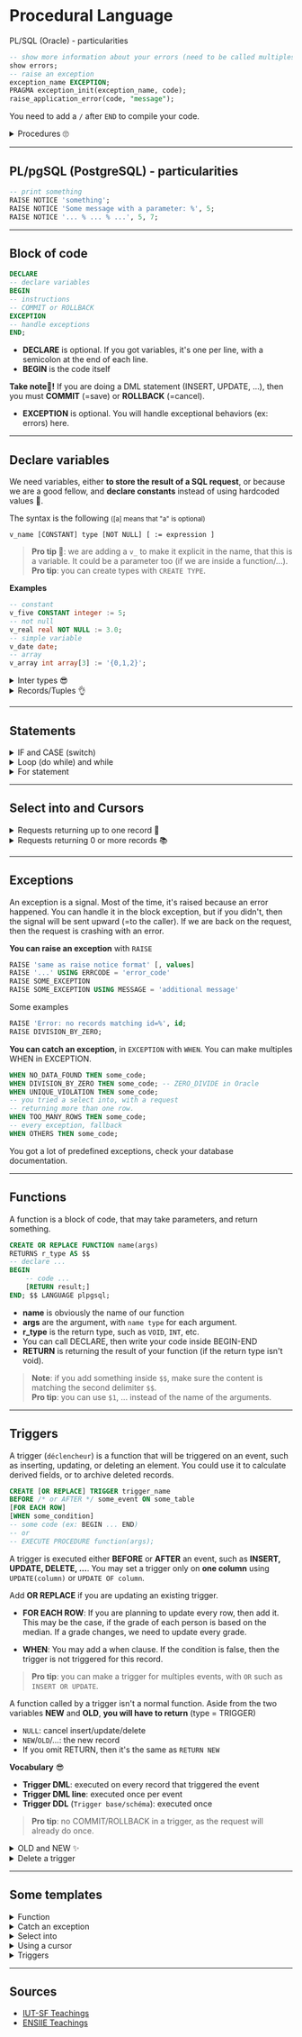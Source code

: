 # Procedural Language

PL/SQL (Oracle) - particularities

```sql
-- show more information about your errors (need to be called multiples times)
show errors;
-- raise an exception
exception_name EXCEPTION;
PRAGMA exception_init(exception_name, code);
raise_application_error(code, "message");
```

You need to add a `/` after `END` to compile your code.

<details>
<summary>Procedures 🙄</summary>

This is a sort of function, with some small differences (no return, parameters OUT, cannot be called in SQL, ...).

```sql
CREATE OR REPLACE PROCEDURE
procedure_name(name1 type, name2 type) IS
-- variables
BEGIN
-- code
END;
/ -- compile

-- call (one of these)
execute procedure_name(args);
call procedure_name(args);
```
</details>

<hr class="sr">

## PL/pgSQL (PostgreSQL) - particularities

```sql
-- print something
RAISE NOTICE 'something';
RAISE NOTICE 'Some message with a parameter: %', 5;
RAISE NOTICE '... % ... % ...', 5, 7;
```

<hr class="sl">

## Block of code

<div class="row row-cols-md-2 mx-0"><div>

```sql
DECLARE
-- declare variables
BEGIN
-- instructions
-- COMMIT or ROLLBACK
EXCEPTION
-- handle exceptions
END;
```
</div><div class="align-self-center">

* **DECLARE** is optional. If you got variables, it's one per line, with a semicolon at the end of each line.
* **BEGIN** is the code itself

**Take note🤚!** If you are doing a DML statement (INSERT, UPDATE, ...), then you must **COMMIT** (=save) or **ROLLBACK** (=cancel).

* **EXCEPTION** is optional. You will handle exceptional behaviors (ex: errors) here.
</div></div>

<hr class="sr">

## Declare variables

<div class="row row-cols-md-2 mx-0"><div>

We need variables, either **to store the result of a SQL request**, or because we are a good fellow, and **declare constants** instead of using hardcoded values 🤮.

The syntax is the following <small>([a] means that "a" is optional)</small>

```none
v_name [CONSTANT] type [NOT NULL] [ := expression ]
```

> **Pro tip 🚀**: we are adding a `v_` to make it explicit in the name, that this is a variable. It could be a parameter too (if we are inside a function/...).<br>
> **Pro tip**: you can create types with `CREATE TYPE`.
</div><div class="align-center">

**Examples**

```sql
-- constant
v_five CONSTANT integer := 5;
-- not null
v_real real NOT NULL := 3.0;
-- simple variable
v_date date;
-- array
v_array int array[3] := '{0,1,2}';
```
</div></div>

<details class="details-e">
<summary>Inter types 😎</summary>

You may want your variable to not take a hardcoded type, but a type from an attribute

```sql
v_name table.attr%type; -- type of the attribute "attr" in "table"
v_name_copy v_name%type; -- type of the variable v_name
```
</details>

<details class="details-e">
<summary>Records/Tuples 👌</summary>

We got a type to **store only ONE row**. You can access an attribute of a record with `.` (dot).

```sql
v_record record; -- record/tuple
v_record table%ROWTYPE; -- store a record/tuple of a table "table"
```
</details>

<hr class="sl">

## Statements

<details class="details-e">
<summary>IF and CASE (switch)</summary>

```sql
IF something THEN [ELSIF another_condition THEN]
	[ELSE THEN]
END IF;

-- IF ELSEIF ... ELSE
CASE variable
	WHEN value1 THEN instructions
	WHEN value2 THEN instructions
	ELSE instructions
END CASE;
```
</details>

<details class="details-e">
<summary>Loop (do while) and while</summary>

```sql
-- do ... while
LOOP something
	EXIT WHEN condition
END LOOP;

-- while
WHILE something LOOP some_code END LOOP;
```
</details>

<details class="details-e">
<summary>For statement</summary>

```sql
-- for i in seq / for (i=min; i<max; i++){}
FOR i IN min AND max LOOP some_code END LOOP;
-- reverse loop
FOR i IN REVERSE min AND max LOOP some_code END LOOP;
```
</details>

<hr class="sr">

## Select into and Cursors

<details class="details-e">
<summary>Requests returning up to one record 📘</summary>

You can use `Select ... into variables`. The variables given will be used to store the attributes of our selection.

```sql
-- THE VARIABLES MUST BE DECLARED
SELECT 5, 'Luna' INTO v_id, v_name FROM /* ... */;
SELECT * INTO v_record FROM /* ... */;
```
</details>

<details class="details-e">
<summary>Requests returning 0 or more records 📚</summary>

A cursor is something storing one row too. But, you can iterate your cursor, to see each record in the result.

* **DECLARE**

```sql
v_cursor CURSOR IS sql_request;
v_cursor CURSOR FOR sql_request;
CURSOR v_cursor FOR sql_request; -- sometimes
```

* **Usage**

```sql
FOR v_entry IN v_cursor LOOP
	-- v_entry is a RECORD
	-- use . (dot) to get an attribute (=field)
END LOOP;
````

* **Explicit usage**

```sql
OPEN v_cursor;
LOOP
	FETCH v_cursor INTO v_entry; -- v_entry is a record, DECLARE IT
	EXIT WHEN v_cursor%NOTFOUND;
	-- use . (dot) to get a attribute (=field)
	-- you may use the MOVE clause
END;
CLOSE v_cursor;
````

* **Inspect your cursor**

You can ask your cursor about things

```sql
v_cursor%FOUND -- true if there are still rows, NULL if fetch never called
v_cursor%NOTFOUND -- true if no more rows, NULL if fetch never called
v_cursor%ISOPEN -- 🙄
v_cursor%ROWCOUNT -- get the number of rows
```

Please, note that exceptions are not working on cursors (e.g.: no NO_DATA_FOUND).
</details>

<hr class="sl">

## Exceptions

An exception is a signal. Most of the time, it's raised because an error happened. You can handle it in the block exception, but if you didn't, then the signal will be sent upward (=to the caller). If we are back on the request, then the request is crashing with an error.

<div class="row row-cols-md-2 mx-0"><div>

**You can raise an exception** with `RAISE`

```sql
RAISE 'same as raise notice format' [, values]
RAISE '...' USING ERRCODE = 'error_code'
RAISE SOME_EXCEPTION
RAISE SOME_EXCEPTION USING MESSAGE = 'additional message'
```

Some examples

```sql
RAISE 'Error: no records matching id=%', id;
RAISE DIVISION_BY_ZERO;
```
</div><div>

**You can catch an exception**, in `EXCEPTION` with `WHEN`. You can make multiples WHEN in EXCEPTION.

```sql
WHEN NO_DATA_FOUND THEN some_code;
WHEN DIVISION_BY_ZERO THEN some_code; -- ZERO_DIVIDE in Oracle
WHEN UNIQUE_VIOLATION THEN some_code;
-- you tried a select into, with a request
-- returning more than one row.
WHEN TOO_MANY_ROWS THEN some_code;
-- every exception, fallback
WHEN OTHERS THEN some_code;
```
</div></div>

You got a lot of predefined exceptions, check your database documentation.

<hr class="sr">

## Functions

A function is a block of code, that may take parameters, and return something.

<div class="row row-cols-md-2 mx-0"><div>

```sql
CREATE OR REPLACE FUNCTION name(args) 
RETURNS r_type AS $$
-- declare ...
BEGIN
    -- code ...
    [RETURN result;]
END; $$ LANGUAGE plpgsql;
```
</div><div class="align-self-center">

* **name** is obviously the name of our function
* **args** are the argument, with `name type` for each argument.
* **r_type** is the return type, such as `VOID`, `INT`, etc.
* You can call DECLARE, then write your code inside BEGIN-END
* **RETURN** is returning the result of your function (if the return type isn't void).
</div></div>

> **Note**: if you add something inside `$$`, make sure the content is matching the second delimiter `$$`.<br>
> **Pro tip**: you can use `$1`, ... instead of the name of the arguments.

<hr class="sl">

## Triggers

<div class="row row-cols-md-2 mx-0"><div>

A trigger (`déclencheur`) is a function that will be triggered on an event, such as inserting, updating, or deleting an element. You could use it to calculate derived fields, or to archive deleted records.

```sql
CREATE [OR REPLACE] TRIGGER trigger_name
BEFORE /* or AFTER */ some_event ON some_table
[FOR EACH ROW]
[WHEN some_condition]
-- some code (ex: BEGIN ... END)
-- or
-- EXECUTE PROCEDURE function(args);
```
</div><div class="align-self-center">

A trigger is executed either **BEFORE** or **AFTER** an event, such as **INSERT, UPDATE, DELETE, ...**. You may set a trigger only on **one column** using `UPDATE(column)` or `UPDATE OF column`.

Add **OR REPLACE** if you are updating an existing trigger.

* **FOR EACH ROW**: If you are planning to update every row, then add it. This may be the case, if the grade of each person is based on the median. If a grade changes, we need to update every grade.

* **WHEN**: You may add a when clause. If the condition is false, then the trigger is not triggered for this record.

> **Pro tip**: you can make a trigger for multiples events, with `OR` such as `INSERT OR UPDATE`.<br>
</div></div>

A function called by a trigger isn't a normal function. Aside from the two variables **NEW** and **OLD**, **you will have to return** (type = TRIGGER)

* `NULL`: cancel insert/update/delete
* `NEW`/`OLD`/...: the new record
* If you omit RETURN, then it's the same as `RETURN NEW`

**Vocabulary** 😎

* **Trigger DML**: executed on every record that triggered the event
* **Trigger DML line**: executed once per event
* **Trigger DDL** (`Trigger base/schéma`): executed once

> **Pro tip**: no COMMIT/ROLLBACK in a trigger, as the request will already do once.

<details class="details-e">
<summary>OLD and NEW ✨</summary>

When updating a line, you got the old record in `OLD`, the one after updating in `NEW`. For INSERT, you got only `NEW` (OLD is null). For DELETE, you got only `OLD` (NEW is null).

You will most likely use them inside your trigger ✨. They are called **correlation variables**. They are records, such use `.` to get an attribute.

Sometimes, we are renaming them. Right before the `FOR EACH ROW` (even if you don't have one), you could do this, to use `:old` and `:new`.

```sql
REFERENCING OLD :old NEW :new
```
</details>

<details class="details-e">
<summary>Delete a trigger</summary>

```sql
DROP TRIGGER trigger_name ON some_table;
DROP TRIGGER IF EXISTS trigger_name ON some_table;
```
</details>

<hr class="sr">

## Some templates

<details class="details-e">
<summary>Function</summary>

```sql
CREATE OR REPLACE FUNCTION some_function(param1 INTEGER, param2 INTEGER) RETURNS VOID AS $$
BEGIN
    RAISE EXCEPTION 'param1 is %. param2 is %.', param1, param2;
END; $$ LANGUAGE plpgsql;
```

Then test

```sql
SELECT some_function(5,10);
-- [...] param1 is 5. param2 is 10.
```
</details>

<details class="details-e">
<summary>Catch an exception</summary>

```sql
CREATE OR REPLACE FUNCTION some_function() RETURNS VOID AS $$
BEGIN
    Select 1/0;
EXCEPTION
    WHEN division_by_zero then RAISE EXCEPTION 'catch';
END; $$ LANGUAGE plpgsql;
```
</details>

<details class="details-e">
<summary>Select into</summary>

```sql
CREATE OR REPLACE FUNCTION some_function() RETURNS RECORD AS $$
DECLARE
    v_record RECORD;
BEGIN
    Select 1, 'Luna', 18, 'Woman' INTO v_record;
    RETURN v_record;
END; $$ LANGUAGE plpgsql;
```

Then test

```sql
SELECT some_function()
-- (1,Luna,18,Woman)
```
</details>

<details class="details-e">
<summary>Using a cursor</summary>

```sql
CREATE OR REPLACE FUNCTION some_function() RETURNS void AS $$
DECLARE
v_cursor CURSOR IS SELECT 'Luna' as NAME; -- some real request 🙄
BEGIN
    FOR v_entry IN v_cursor LOOP
        -- do something
        -- raise exception :)
        RAISE '%', v_entry.name;
	END LOOP;
END; $$ LANGUAGE plpgsql;
```

```sql
SELECT some_function();
-- [...] Luna
```
</details>

<details class="details-e">
<summary>Triggers</summary>

```sql
CREATE OR REPLACE FUNCTION some_function() RETURNS TRIGGER AS $$
BEGIN
    RETURN NEW; -- 
END; $$ LANGUAGE plpgsql;
```

You should check if "BEFORE INSERT" is what you want, and if you should remove "FOR EACH ROW"...

```sql
CREATE TRIGGER some_trigger BEFORE INSERT ON some_table FOR EACH ROW
EXECUTE PROCEDURE some_function();
```
</details>

<hr class="sl">

## Sources

* [IUT-SF Teachings](http://www.iut-fbleau.fr/)
* [ENSIIE Teachings](https://www.ensiie.fr/)